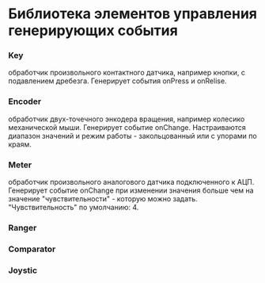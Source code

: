 ﻿# Библиотека элементов управления генерирующих события

### Key
обработчик произвольного контактного датчика, например кнопки, с подавлением дребезга. Генерирует события onPress и onRelise.

### Encoder 
обработчик двух-точечного энкодера вращения, например колесико механической мыши. Генерирует событие onChange. Настраиваются диапазон значений и режим работы - закольцованный или с упорами по краям.

### Meter
обработчик произвольного аналогового датчика подключенного к АЦП. Генерирует событие onChange при изменении значения больше чем на значение "чувствительности" - которую можно задать. "Чувствительность" по умолчанию: 4.
### Ranger

### Comparator

### Joystic
